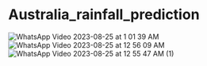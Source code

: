 # Australia_rainfall_prediction

![WhatsApp Video 2023-08-25 at 1 01 39 AM](https://github.com/krishh0609/Australia_rainfall_prediction/assets/135126143/d8c8d1a3-84fb-4053-8189-187a5d9f0102)
![WhatsApp Video 2023-08-25 at 12 56 09 AM](https://github.com/krishh0609/Australia_rainfall_prediction/assets/135126143/2441fe3a-5330-4913-9bfa-8ac437e453da)
![WhatsApp Video 2023-08-25 at 12 55 47 AM (1)](https://github.com/krishh0609/Australia_rainfall_prediction/assets/135126143/8de40c45-2f08-4ecb-87a0-69fbbda63fc1)
